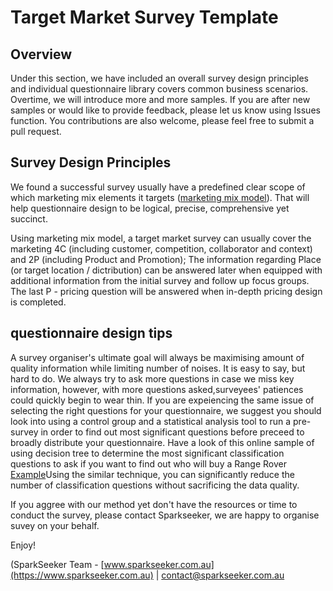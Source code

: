 # Target Market Survey Template

## Overview

Under this section, we have included an overall survey design principles and individual questionnaire library covers common business scenarios.
Overtime, we will introduce more and more samples. If you are after new samples or would like to provide feedback, please let us know using Issues function. You contributions are also welcome, please feel free to submit a pull request.

## Survey Design Principles

We found a successful survey usually have a predefined clear scope of which marketing mix elements it targets ([marketing mix model](https://archieanugrah.wordpress.com/2012/06/28/5c-4p-basic-case-study-framework/)). That will help questionnaire design to be logical, precise, comprehensive yet succinct.

Using marketing mix model, a target market survey can usually cover the marketing 4C (including customer, competition, collaborator and context) and 2P (including Product and Promotion); The information regarding Place (or target location / dictribution) can be answered later when equipped with additional information from the initial survey and follow up focus groups. The last P - pricing question will be answered when in-depth pricing design is completed.

## questionnaire design tips

A survey organiser's ultimate goal will always be maximising amount of quality information while limiting number of noises. It is easy to say, but hard to do. We always try to ask more questions in case we miss key information, however, with more questions asked,surveyees' patiences could quickly begin to wear thin. If you are expeiencing the same issue of selecting the right questions for your questionnaire, we suggest you should look into using a control group and a statistical analysis tool to run a pre-survey in order to find out most significant questions before preceed to broadly distribute your questionnaire. Have a look of this online sample of using decision tree to determine the most significant classification questions to ask if you want to find out who will buy a Range Rover [Example](https://web.fhnw.ch/personenseiten/taoufik.nouri/Data%20Mining/Course/Case%20Study/PA-Tutorial/applied.html)Using the similar technique, you can significantly reduce the number of classification questions without sacrificing the data quality.

If you aggree with our method yet don't have the resources or time to conduct the survey, please contact Sparkseeker, we are happy to organise suvey on your behalf.

Enjoy!

(SparkSeeker Team - [www.sparkseeker.com.au](https://www.sparkseeker.com.au) | [contact@sparkseeker.com.au](mailto:contact@sparkseeker.com.au)